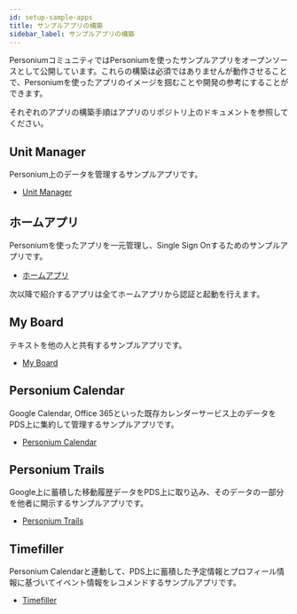 ```yaml
---
id: setup-sample-apps
title: サンプルアプリの構築
sidebar_label: サンプルアプリの構築
---
```


PersoniumコミュニティではPersoniumを使ったサンプルアプリをオープンソースとして公開しています。これらの構築は必須ではありませんが動作させることで、Personiumを使ったアプリのイメージを掴むことや開発の参考にすることができます。

それぞれのアプリの構築手順はアプリのリポジトリ上のドキュメントを参照してください。

## Unit Manager

Personium上のデータを管理するサンプルアプリです。

* [Unit Manager](https://github.com/personium/app-uc-unit-manager)

## ホームアプリ

Personiumを使ったアプリを一元管理し、Single Sign Onするためのサンプルアプリです。

* [ホームアプリ](https://github.com/personium/app-cc-home)

次以降で紹介するアプリは全てホームアプリから認証と起動を行えます。

## My Board

テキストを他の人と共有するサンプルアプリです。

* [My Board](https://github.com/personium/app-myboard)

## Personium Calendar

Google Calendar, Office 365といった既存カレンダーサービス上のデータをPDS上に集約して管理するサンプルアプリです。

* [Personium Calendar](https://github.com/personium/app-personium-calendar)

## Personium Trails

Google上に蓄積した移動履歴データをPDS上に取り込み、そのデータの一部分を他者に開示するサンプルアプリです。

* [Personium Trails](https://github.com/personium/app-personium-trails)

## Timefiller

Personium Calendarと連動して、PDS上に蓄積した予定情報とプロフィール情報に基づいてイベント情報をレコメンドするサンプルアプリです。

* [Timefiller](https://github.com/personium/app-timefiller)
